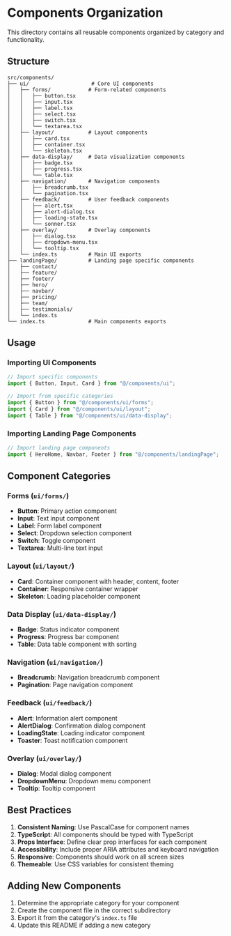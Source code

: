 # Components Organization

This directory contains all reusable components organized by category and functionality.

## Structure

```
src/components/
├── ui/                    # Core UI components
│   ├── forms/            # Form-related components
│   │   ├── button.tsx
│   │   ├── input.tsx
│   │   ├── label.tsx
│   │   ├── select.tsx
│   │   ├── switch.tsx
│   │   └── textarea.tsx
│   ├── layout/           # Layout components
│   │   ├── card.tsx
│   │   ├── container.tsx
│   │   └── skeleton.tsx
│   ├── data-display/     # Data visualization components
│   │   ├── badge.tsx
│   │   ├── progress.tsx
│   │   └── table.tsx
│   ├── navigation/       # Navigation components
│   │   ├── breadcrumb.tsx
│   │   └── pagination.tsx
│   ├── feedback/         # User feedback components
│   │   ├── alert.tsx
│   │   ├── alert-dialog.tsx
│   │   ├── loading-state.tsx
│   │   └── sonner.tsx
│   ├── overlay/          # Overlay components
│   │   ├── dialog.tsx
│   │   ├── dropdown-menu.tsx
│   │   └── tooltip.tsx
│   └── index.ts          # Main UI exports
├── landingPage/          # Landing page specific components
│   ├── contact/
│   ├── feature/
│   ├── footer/
│   ├── hero/
│   ├── navbar/
│   ├── pricing/
│   ├── team/
│   ├── testimonials/
│   └── index.ts
└── index.ts              # Main components exports
```

## Usage

### Importing UI Components

```typescript
// Import specific components
import { Button, Input, Card } from "@/components/ui";

// Import from specific categories
import { Button } from "@/components/ui/forms";
import { Card } from "@/components/ui/layout";
import { Table } from "@/components/ui/data-display";
```

### Importing Landing Page Components

```typescript
// Import landing page components
import { HeroHome, Navbar, Footer } from "@/components/landingPage";
```

## Component Categories

### Forms (`ui/forms/`)

- **Button**: Primary action component
- **Input**: Text input component
- **Label**: Form label component
- **Select**: Dropdown selection component
- **Switch**: Toggle component
- **Textarea**: Multi-line text input

### Layout (`ui/layout/`)

- **Card**: Container component with header, content, footer
- **Container**: Responsive container wrapper
- **Skeleton**: Loading placeholder component

### Data Display (`ui/data-display/`)

- **Badge**: Status indicator component
- **Progress**: Progress bar component
- **Table**: Data table component with sorting

### Navigation (`ui/navigation/`)

- **Breadcrumb**: Navigation breadcrumb component
- **Pagination**: Page navigation component

### Feedback (`ui/feedback/`)

- **Alert**: Information alert component
- **AlertDialog**: Confirmation dialog component
- **LoadingState**: Loading indicator component
- **Toaster**: Toast notification component

### Overlay (`ui/overlay/`)

- **Dialog**: Modal dialog component
- **DropdownMenu**: Dropdown menu component
- **Tooltip**: Tooltip component

## Best Practices

1. **Consistent Naming**: Use PascalCase for component names
2. **TypeScript**: All components should be typed with TypeScript
3. **Props Interface**: Define clear prop interfaces for each component
4. **Accessibility**: Include proper ARIA attributes and keyboard navigation
5. **Responsive**: Components should work on all screen sizes
6. **Themeable**: Use CSS variables for consistent theming

## Adding New Components

1. Determine the appropriate category for your component
2. Create the component file in the correct subdirectory
3. Export it from the category's `index.ts` file
4. Update this README if adding a new category
